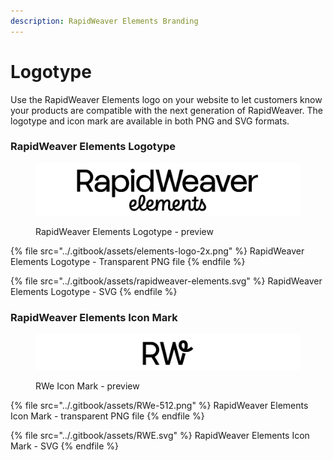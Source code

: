 ```yaml
---
description: RapidWeaver Elements Branding
---
```


# Logotype

Use the RapidWeaver Elements logo on your website to let customers know your products are compatible with the next generation of RapidWeaver. The logotype and icon mark are available in both PNG and SVG formats.

### RapidWeaver Elements Logotype

<figure><img src="../.gitbook/assets/elements-logo.jpg" alt="RapidWeaver Elements Logotype"><figcaption><p>RapidWeaver Elements Logotype - preview</p></figcaption></figure>

{% file src="../.gitbook/assets/elements-logo-2x.png" %}
RapidWeaver Elements Logotype - Transparent PNG file
{% endfile %}

{% file src="../.gitbook/assets/rapidweaver-elements.svg" %}
RapidWeaver Elements Logotype - SVG
{% endfile %}

### RapidWeaver Elements Icon Mark

<figure><img src="../.gitbook/assets/RWe.jpg" alt=""><figcaption><p>RWe Icon Mark - preview</p></figcaption></figure>

{% file src="../.gitbook/assets/RWe-512.png" %}
RapidWeaver Elements Icon Mark - transparent PNG file
{% endfile %}

{% file src="../.gitbook/assets/RWE.svg" %}
RapidWeaver Elements Icon Mark - SVG
{% endfile %}
